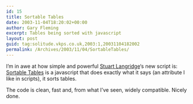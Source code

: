 ```yaml
---
id: 15
title: Sortable Tables
date: 2003-11-04T18:20:02+00:00
author: Gary Fleming
excerpt: Tables being sorted with javascript
layout: post
guid: tag:solitude.vkps.co.uk,2003:1,20031104182002
permalink: /Archives/2003/11/04/SortableTables/
---
```

I&#8217;m in awe at how simple and powerful [Stuart Langridge](http://www.kryogenix.org)&#8216;s new script is: [Sortable Tables](http://www.kryogenix.org/code/browser/sorttable/) is a javascript that does exactly what it says (an attribute I like in scripts), it sorts tables.

The code is clean, fast and, from what I&#8217;ve seen, widely compatible. Nicely done.